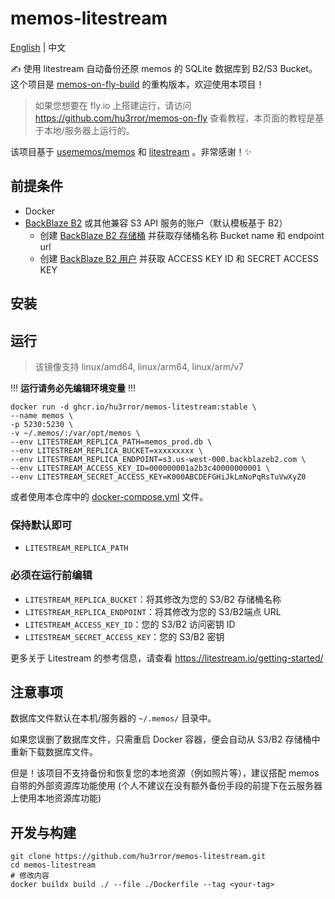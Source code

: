 # memos-litestream

[English](README.md) | 中文

✍️ 使用 litestream 自动备份还原 memos 的 SQLite 数据库到 B2/S3 Bucket。这个项目是 [memos-on-fly-build](https://github.com/hu3rror/memos-on-fly-build) 的重构版本，欢迎使用本项目！
> 如果您想要在 fly.io 上搭建运行，请访问 https://github.com/hu3rror/memos-on-fly 查看教程，本页面的教程是基于本地/服务器上运行的。

该项目基于 [usememos/memos](https://github.com/usememos/memos) 和 [litestream](https://github.com/benbjohnson/litestream) 。非常感谢！✨

## 前提条件
- Docker
- [BackBlaze B2](https://www.backblaze.com/) 或其他兼容 S3 API 服务的账户（默认模板基于 B2）
  - 创建 [BackBlaze B2 存储桶](https://litestream.io/guides/backblaze/#create-a-bucket) 并获取存储桶名称 Bucket name 和 endpoint url 
  - 创建 [BackBlaze B2 用户](https://litestream.io/guides/backblaze/#create-a-user) 并获取 ACCESS KEY ID 和 SECRET ACCESS KEY

## 安装

## 运行
> 该镜像支持 linux/amd64, linux/arm64, linux/arm/v7

!!! **运行请务必先编辑环境变量** !!!

```shell
docker run -d ghcr.io/hu3rror/memos-litestream:stable \
--name memos \
-p 5230:5230 \
-v ~/.memos/:/var/opt/memos \
--env LITESTREAM_REPLICA_PATH=memos_prod.db \
--env LITESTREAM_REPLICA_BUCKET=xxxxxxxxx \
--env LITESTREAM_REPLICA_ENDPOINT=s3.us-west-000.backblazeb2.com \
--env LITESTREAM_ACCESS_KEY_ID=000000001a2b3c40000000001 \
--env LITESTREAM_SECRET_ACCESS_KEY=K000ABCDEFGHiJkLmNoPqRsTuVwXyZ0
```

或者使用本仓库中的 [docker-compose.yml](https://github.com/hu3rror/memos-litestream/blob/main/docker-compose.yml) 文件。

### 保持默认即可
- `LITESTREAM_REPLICA_PATH`

### 必须在运行前编辑
- `LITESTREAM_REPLICA_BUCKET`：将其修改为您的 S3/B2 存储桶名称
- `LITESTREAM_REPLICA_ENDPOINT`：将其修改为您的 S3/B2端点 URL
- `LITESTREAM_ACCESS_KEY_ID`：您的 S3/B2 访问密钥 ID
- `LITESTREAM_SECRET_ACCESS_KEY`：您的 S3/B2 密钥

更多关于 Litestream 的参考信息，请查看 https://litestream.io/getting-started/

## 注意事项
数据库文件默认在本机/服务器的 `~/.memos/` 目录中。

如果您误删了数据库文件，只需重启 Docker 容器，便会自动从 S3/B2 存储桶中重新下载数据库文件。

但是！该项目不支持备份和恢复您的本地资源（例如照片等），建议搭配 memos 自带的外部资源库功能使用 (个人不建议在没有额外备份手段的前提下在云服务器上使用本地资源库功能)

## 开发与构建

```shell
git clone https://github.com/hu3rror/memos-litestream.git
cd memos-litestream
# 修改内容
docker buildx build ./ --file ./Dockerfile --tag <your-tag>
```
